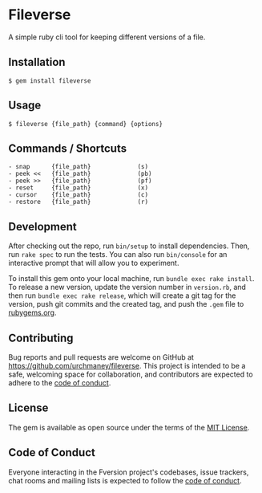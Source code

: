 # Fileverse

A simple ruby cli tool for keeping different versions of a file.

## Installation

    $ gem install fileverse

## Usage

    $ fileverse {file_path} {command} {options}

## Commands / Shortcuts
    - snap      {file_path}             (s)
    - peek <<   {file_path}             (pb)
    - peek >>   {file_path}             (pf)
    - reset     {file_path}             (x)
    - cursor    {file_path}             (c)
    - restore   {file_path}             (r)

## Development

After checking out the repo, run `bin/setup` to install dependencies. Then, run `rake spec` to run the tests. You can also run `bin/console` for an interactive prompt that will allow you to experiment.

To install this gem onto your local machine, run `bundle exec rake install`. To release a new version, update the version number in `version.rb`, and then run `bundle exec rake release`, which will create a git tag for the version, push git commits and the created tag, and push the `.gem` file to [rubygems.org](https://rubygems.org).

## Contributing

Bug reports and pull requests are welcome on GitHub at https://github.com/urchmaney/fileverse. This project is intended to be a safe, welcoming space for collaboration, and contributors are expected to adhere to the [code of conduct](https://github.com/[USERNAME]/fversion/blob/master/CODE_OF_CONDUCT.md).

## License

The gem is available as open source under the terms of the [MIT License](https://opensource.org/licenses/MIT).

## Code of Conduct

Everyone interacting in the Fversion project's codebases, issue trackers, chat rooms and mailing lists is expected to follow the [code of conduct](https://github.com/[USERNAME]/fversion/blob/master/CODE_OF_CONDUCT.md).

